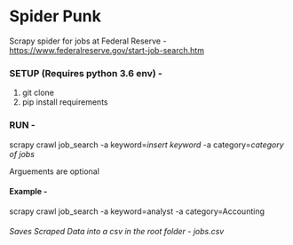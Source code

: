 # Spider Punk
Scrapy spider for jobs at Federal Reserve - https://www.federalreserve.gov/start-job-search.htm


### SETUP (Requires python 3.6 env) - 

1. git clone <url>
2. pip install requirements


### RUN - 

scrapy crawl job_search -a keyword=*insert keyword* -a category=*category of jobs*

Arguements are optional

#### Example - 

scrapy crawl job_search -a keyword=analyst -a category=Accounting


###### Saves Scraped Data into a csv in the root folder - jobs.csv
